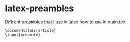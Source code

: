 # latex-preambles
Diffrent preambles that i use in latex
how to use in main.tex
```
\documentclass{article}
\input{preamble}
```
